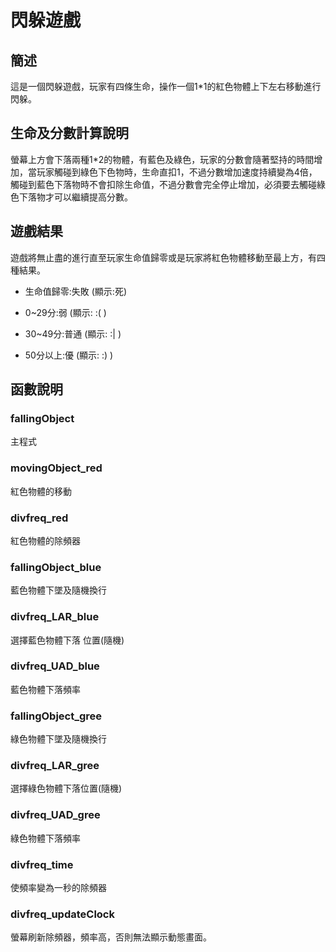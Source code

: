 # 閃躲遊戲
## 簡述
這是一個閃躲遊戲，玩家有四條生命，操作一個1*1的紅色物體上下左右移動進行閃躲。

## 生命及分數計算說明
螢幕上方會下落兩種1*2的物體，有藍色及綠色，玩家的分數會隨著堅持的時間增加，當玩家觸碰到綠色下色物時，生命直扣1，不過分數增加速度持續變為4倍，觸碰到藍色下落物時不會扣除生命值，不過分數會完全停止增加，必須要去觸碰綠色下落物才可以繼續提高分數。

遊戲結果
------
遊戲將無止盡的進行直至玩家生命值歸零或是玩家將紅色物體移動至最上方，有四種結果。

+ 生命值歸零:失敗
(顯示:死)

+ 0~29分:弱
(顯示: :( )

+ 30~49分:普通
(顯示: :| )

+ 50分以上:優
(顯示: :) )

## 函數說明
### fallingObject
主程式

### movingObject_red
紅色物體的移動

### divfreq_red
紅色物體的除頻器

### fallingObject_blue
藍色物體下墜及隨機換行

### divfreq_LAR_blue
選擇藍色物體下落
位置(隨機)

### divfreq_UAD_blue
藍色物體下落頻率

### fallingObject_gree
綠色物體下墜及隨機換行

### divfreq_LAR_gree
選擇綠色物體下落位置(隨機)

### divfreq_UAD_gree
綠色物體下落頻率

### divfreq_time
使頻率變為一秒的除頻器

### divfreq_updateClock
螢幕刷新除頻器，頻率高，否則無法顯示動態畫面。
